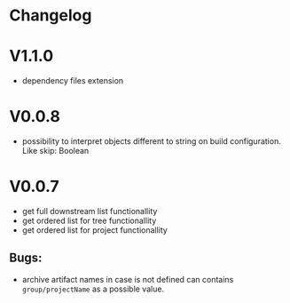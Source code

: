 # Changelog

# V1.1.0

- dependency files extension

# V0.0.8

- possibility to interpret objects different to string on build configuration. Like skip: Boolean

# V0.0.7

- get full downstream list functionallity
- get ordered list for tree functionallity
- get ordered list for project functionallity

## Bugs:

- archive artifact names in case is not defined can contains `group/projectName` as a possible value.

